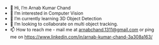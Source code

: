 - 👋 Hi, I’m Arnab Kumar Chand
- 👀 I’m interested in Computer Vision  
- 🌱 I’m currently learning 3D Object Detection
- 💞️ I’m looking to collaborate on multi object tracking. 
- 📫 How to reach me - mail me at arnabchand.1311@gmail.com
                      or ping me on  https://www.linkedin.com/in/arnab-kumar-chand-3a308a163/ 


<!---
Arnab1311/Arnab1311 is a ✨ special ✨ repository because its `README.md` (this file) appears on your GitHub profile.
You can click the Preview link to take a look at your changes.
--->
